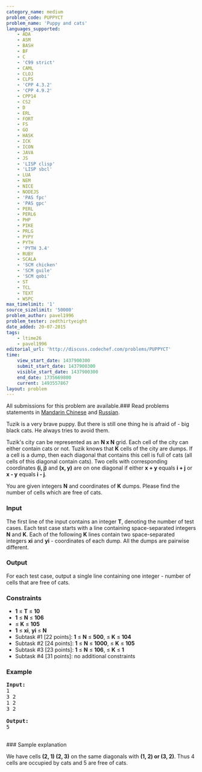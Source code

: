 ```yaml
---
category_name: medium
problem_code: PUPPYCT
problem_name: 'Puppy and cats'
languages_supported:
    - ADA
    - ASM
    - BASH
    - BF
    - C
    - 'C99 strict'
    - CAML
    - CLOJ
    - CLPS
    - 'CPP 4.3.2'
    - 'CPP 4.9.2'
    - CPP14
    - CS2
    - D
    - ERL
    - FORT
    - FS
    - GO
    - HASK
    - ICK
    - ICON
    - JAVA
    - JS
    - 'LISP clisp'
    - 'LISP sbcl'
    - LUA
    - NEM
    - NICE
    - NODEJS
    - 'PAS fpc'
    - 'PAS gpc'
    - PERL
    - PERL6
    - PHP
    - PIKE
    - PRLG
    - PYPY
    - PYTH
    - 'PYTH 3.4'
    - RUBY
    - SCALA
    - 'SCM chicken'
    - 'SCM guile'
    - 'SCM qobi'
    - ST
    - TCL
    - TEXT
    - WSPC
max_timelimit: '1'
source_sizelimit: '50000'
problem_author: pavel1996
problem_tester: zedthirtyeight
date_added: 20-07-2015
tags:
    - ltime26
    - pavel1996
editorial_url: 'http://discuss.codechef.com/problems/PUPPYCT'
time:
    view_start_date: 1437900300
    submit_start_date: 1437900300
    visible_start_date: 1437900300
    end_date: 1735669800
    current: 1493557867
layout: problem
---
```

All submissions for this problem are available.###  Read problems statements in [Mandarin Chinese](http://www.codechef.com/download/translated/LTIME26/mandarin/PUPPYCT.pdf) and [Russian](http://www.codechef.com/download/translated/LTIME26/russian/PUPPYCT.pdf).

 Tuzik is a very brave puppy. But there is still one thing he is afraid of - big black cats. He always tries to avoid them.

 Tuzik's city can be represented as an **N x N** grid. Each cell of the city can either contain cats or not. Tuzik knows that **K** cells of the city are dumps. If a cell is a dump, then each diagonal that contains this cell is full of cats (all cells of this diagonal contain cats). Two cells with corresponding coordinates **(i, j)** and **(x, y)** are on one diagonal if either **x + y** equals **i + j** or **x - y** equals **i - j**.

You are given integers **N** and coordinates of **K** dumps. Please find the number of cells which are free of cats.

### Input

The first line of the input contains an integer **T**, denoting the number of test cases. Each test case starts with a line containing space-separated integers **N** and **K**. Each of the following **K** lines contain two space-separated integers **xi** and **yi** - coordinates of each dump. All the dumps are pairwise different.

### Output

For each test case, output a single line containing one integer - number of cells that are free of cats.

### Constraints

- **1** ≤ **T** ≤ **10**
- **1** ≤ **N** ≤ **106**
- ≤ **K** ≤ **105**
- **1** ≤ **xi**, **yi** ≤ **N**
- Subtask #1 \[22 points\]: **1** ≤ **N** ≤ **500**,  ≤ **K** ≤ **104**
- Subtask #2 \[24 points\]: **1** ≤ **N** ≤ **1000**,  ≤ **K** ≤ **105**
- Subtask #3 \[23 points\]: **1** ≤ **N** ≤ **106**,  ≤ **K** ≤ **1**
- Subtask #4 \[31 points\]: no additional constraints

### Example

<pre><b>Input:</b>
1
3 2 
1 2
3 2 

<b>Output:</b>
5

</pre>### Sample explanation
We have cells **(2, 1) (2, 3)** on the same diagonals with **(1, 2) or (3, 2)**. Thus 4 cells are occupied by cats and 5 are free of cats.
